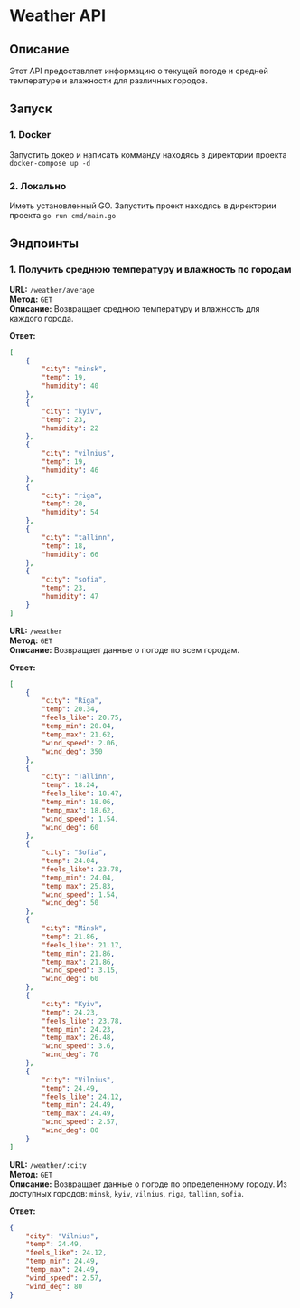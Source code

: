 # Weather API

## Описание

Этот API предоставляет информацию о текущей погоде и средней температуре и влажности для различных городов.

## Запуск

### 1. Docker

Запустить докер и написать комманду находясь в директории проекта `docker-compose up -d`

### 2. Локально

Иметь установленный GO. Запустить проект находясь в директории проекта `go run cmd/main.go` 

## Эндпоинты

### 1. Получить среднюю температуру и влажность по городам

**URL:** `/weather/average`  
**Метод:** `GET`  
**Описание:** Возвращает среднюю температуру и влажность для каждого города.

**Ответ:**

```json
[
    {
        "city": "minsk",
        "temp": 19,
        "humidity": 40
    },
    {
        "city": "kyiv",
        "temp": 23,
        "humidity": 22
    },
    {
        "city": "vilnius",
        "temp": 19,
        "humidity": 46
    },
    {
        "city": "riga",
        "temp": 20,
        "humidity": 54
    },
    {
        "city": "tallinn",
        "temp": 18,
        "humidity": 66
    },
    {
        "city": "sofia",
        "temp": 23,
        "humidity": 47
    }
]
```

**URL:** `/weather`  
**Метод:** `GET`  
**Описание:** Возвращает данные о погоде по всем городам.

**Ответ:**

```json
[
    {
        "city": "Rīga",
        "temp": 20.34,
        "feels_like": 20.75,
        "temp_min": 20.04,
        "temp_max": 21.62,
        "wind_speed": 2.06,
        "wind_deg": 350
    },
    {
        "city": "Tallinn",
        "temp": 18.24,
        "feels_like": 18.47,
        "temp_min": 18.06,
        "temp_max": 18.62,
        "wind_speed": 1.54,
        "wind_deg": 60
    },
    {
        "city": "Sofia",
        "temp": 24.04,
        "feels_like": 23.78,
        "temp_min": 24.04,
        "temp_max": 25.83,
        "wind_speed": 1.54,
        "wind_deg": 50
    },
    {
        "city": "Minsk",
        "temp": 21.86,
        "feels_like": 21.17,
        "temp_min": 21.86,
        "temp_max": 21.86,
        "wind_speed": 3.15,
        "wind_deg": 60
    },
    {
        "city": "Kyiv",
        "temp": 24.23,
        "feels_like": 23.78,
        "temp_min": 24.23,
        "temp_max": 26.48,
        "wind_speed": 3.6,
        "wind_deg": 70
    },
    {
        "city": "Vilnius",
        "temp": 24.49,
        "feels_like": 24.12,
        "temp_min": 24.49,
        "temp_max": 24.49,
        "wind_speed": 2.57,
        "wind_deg": 80
    }
]
```

**URL:** `/weather/:city`  
**Метод:** `GET`  
**Описание:** Возвращает данные о погоде по определенному городу. Из доступных городов: `minsk`, `kyiv`, `vilnius`, `riga`, `tallinn`, `sofia`.

**Ответ:**

```json
{
    "city": "Vilnius",
    "temp": 24.49,
    "feels_like": 24.12,
    "temp_min": 24.49,
    "temp_max": 24.49,
    "wind_speed": 2.57,
    "wind_deg": 80
}
```